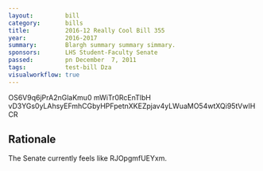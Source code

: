 ```yaml
---
layout:         bill
category:       bills
title:          2016-12 Really Cool Bill 355
year:           2016-2017
summary:        Blargh summary summary simmary.
sponsors:       LHS Student-Faculty Senate
passed:         pn December  7, 2011
tags:           test-bill Dza
visualworkflow: true
---
```



OS6V9q6jPrA2nGlaKmu0 mWiTr0RcEnTlbH vD3YGs0yLAhsyEFmhCGbyHPFpetnXKEZpjav4yLWuaMO54wtXQi95tVwIHCR 




Rationale
---------
The Senate currently feels like RJOpgmfUEYxm.
